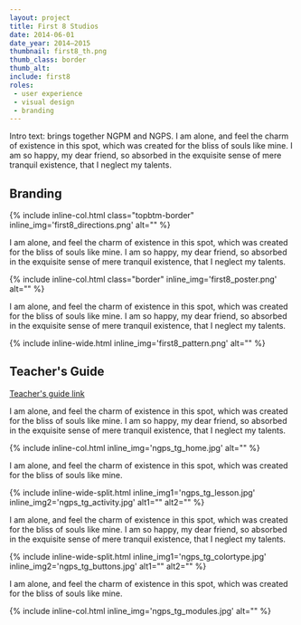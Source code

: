 ```yaml
---
layout: project
title: First 8 Studios
date: 2014-06-01
date_year: 2014–2015
thumbnail: first8_th.png
thumb_class: border
thumb_alt: 
include: first8
roles:
 - user experience
 - visual design
 - branding
---
```


Intro text: brings together NGPM and NGPS. I am alone, and feel the charm of existence in this spot, which was created for the bliss of souls like mine. I am so happy, my dear friend, so absorbed in the exquisite sense of mere tranquil existence, that I neglect my talents.

## Branding

{% include inline-col.html class="topbtm-border" inline_img='first8_directions.png' alt="" %}

I am alone, and feel the charm of existence in this spot, which was created for the bliss of souls like mine. I am so happy, my dear friend, so absorbed in the exquisite sense of mere tranquil existence, that I neglect my talents.

{% include inline-col.html class="border" inline_img='first8_poster.png' alt="" %}

I am alone, and feel the charm of existence in this spot, which was created for the bliss of souls like mine. I am so happy, my dear friend, so absorbed in the exquisite sense of mere tranquil existence, that I neglect my talents.

{% include inline-wide.html inline_img='first8_pattern.png' alt="" %}

## Teacher's Guide

[Teacher's guide link](http://first8studios.org/gracieandfriends/guide/)

I am alone, and feel the charm of existence in this spot, which was created for the bliss of souls like mine. I am so happy, my dear friend, so absorbed in the exquisite sense of mere tranquil existence, that I neglect my talents.

{% include inline-col.html inline_img='ngps_tg_home.jpg' alt="" %}

I am alone, and feel the charm of existence in this spot, which was created for the bliss of souls like mine.

{% include inline-wide-split.html inline_img1='ngps_tg_lesson.jpg' inline_img2='ngps_tg_activity.jpg' alt1="" alt2="" %}

I am alone, and feel the charm of existence in this spot, which was created for the bliss of souls like mine. I am so happy, my dear friend, so absorbed in the exquisite sense of mere tranquil existence, that I neglect my talents.

{% include inline-wide-split.html inline_img1='ngps_tg_colortype.jpg' inline_img2='ngps_tg_buttons.jpg' alt1="" alt2="" %}

I am alone, and feel the charm of existence in this spot, which was created for the bliss of souls like mine.

{% include inline-col.html inline_img='ngps_tg_modules.jpg' alt="" %}


